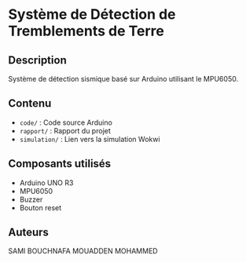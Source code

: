 # Système de Détection de Tremblements de Terre

## Description
Système de détection sismique basé sur Arduino utilisant le MPU6050.

## Contenu
- `code/` : Code source Arduino
- `rapport/` : Rapport du projet
- `simulation/` : Lien vers la simulation Wokwi

## Composants utilisés
- Arduino UNO R3
- MPU6050
- Buzzer
- Bouton reset

## Auteurs
SAMI BOUCHNAFA 
MOUADDEN MOHAMMED
